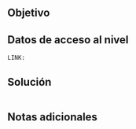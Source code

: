 ## Objetivo

## Datos de acceso al nivel
```
LINK: 

```
## Solución

```bash


```
## Notas adicionales
```bash


```